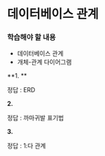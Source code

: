 # 데이터베이스 관계

### 학습해야 할 내용

- 데이터베이스 관계
- 개체-관계 다이어그램

**1. **

정답 : ERD

**2.**

정답 : 까마귀발 표기법

**3.**

정답 : 1:다 관계

